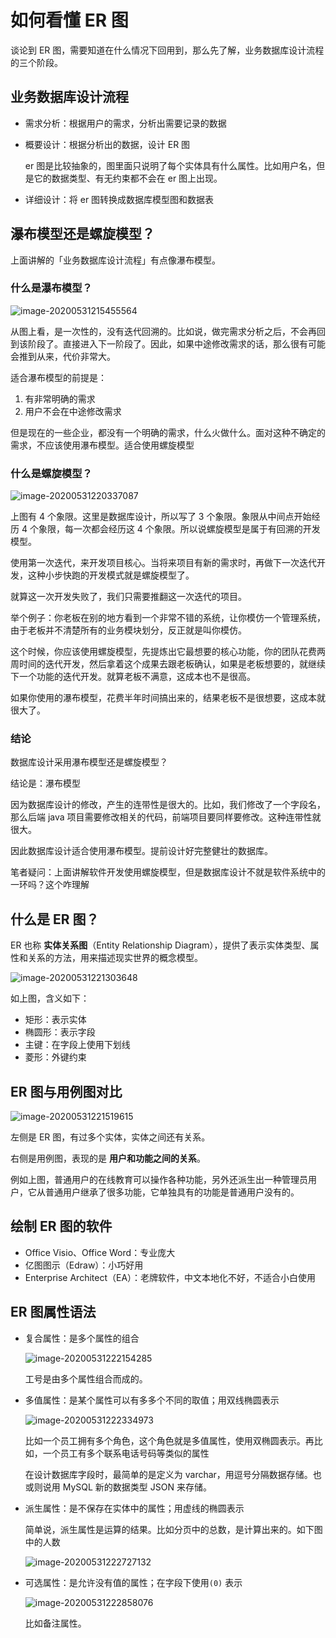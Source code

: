 # 如何看懂 ER 图

谈论到 ER 图，需要知道在什么情况下回用到，那么先了解，业务数据库设计流程的三个阶段。

## 业务数据库设计流程

- 需求分析：根据用户的需求，分析出需要记录的数据

- 概要设计：根据分析出的数据，设计 ER 图

  er 图是比较抽象的，图里面只说明了每个实体具有什么属性。比如用户名，但是它的数据类型、有无约束都不会在 er 图上出现。

- 详细设计：将 er 图转换成数据库模型图和数据表

## 瀑布模型还是螺旋模型？

上面讲解的「业务数据库设计流程」有点像瀑布模型。

### 什么是瀑布模型？

![image-20200531215455564](./assets/image-20200531215455564.png)

从图上看，是一次性的，没有迭代回溯的。比如说，做完需求分析之后，不会再回到该阶段了。直接进入下一阶段了。因此，如果中途修改需求的话，那么很有可能会推到从来，代价非常大。

适合瀑布模型的前提是：

1. 有非常明确的需求
2. 用户不会在中途修改需求

但是现在的一些企业，都没有一个明确的需求，什么火做什么。面对这种不确定的需求，不应该使用瀑布模型。适合使用螺旋模型

### 什么是螺旋模型？

![image-20200531220337087](./assets/image-20200531220337087.png)

上图有 4 个象限。这里是数据库设计，所以写了 3 个象限。象限从中间点开始经历 4 个象限，每一次都会经历这 4 个象限。所以说螺旋模型是属于有回溯的开发模型。

使用第一次迭代，来开发项目核心。当将来项目有新的需求时，再做下一次迭代开发，这种小步快跑的开发模式就是螺旋模型了。

就算这一次开发失败了，我们只需要推翻这一次迭代的项目。

举个例子：你老板在别的地方看到一个非常不错的系统，让你模仿一个管理系统，由于老板并不清楚所有的业务模块划分，反正就是叫你模仿。

这个时候，你应该使用螺旋模型，先提炼出它最想要的核心功能，你的团队花费两周时间的迭代开发，然后拿着这个成果去跟老板确认，如果是老板想要的，就继续下一个功能的迭代开发。就算老板不满意，这成本也不是很高。

如果你使用的瀑布模型，花费半年时间搞出来的，结果老板不是很想要，这成本就很大了。

### 结论

数据库设计采用瀑布模型还是螺旋模型？

结论是：瀑布模型

因为数据库设计的修改，产生的连带性是很大的。比如，我们修改了一个字段名，那么后端 java 项目需要修改相关的代码，前端项目要同样要修改。这种连带性就很大。

因此数据库设计适合使用瀑布模型。提前设计好完整健壮的数据库。

笔者疑问：上面讲解软件开发使用螺旋模型，但是数据库设计不就是软件系统中的一环吗？这个咋理解

## 什么是 ER 图？

ER 也称 **实体关系图**（Entity Relationship Diagram），提供了表示实体类型、属性和关系的方法，用来描述现实世界的概念模型。

![image-20200531221303648](./assets/image-20200531221303648.png)

如上图，含义如下：

- 矩形：表示实体
- 椭圆形：表示字段
- 主键：在字段上使用下划线
- 菱形：外键约束

## ER 图与用例图对比

![image-20200531221519615](./assets/image-20200531221519615.png)

左侧是 ER 图，有过多个实体，实体之间还有关系。

右侧是用例图，表现的是 **用户和功能之间的关系**。

例如上图，普通用户的在线教育可以操作各种功能，另外还派生出一种管理员用户，它从普通用户继承了很多功能，它单独具有的功能是普通用户没有的。

## 绘制 ER 图的软件

- Office Visio、Office Word：专业庞大
- 亿图图示（Edraw）：小巧好用
- Enterprise Architect（EA）：老牌软件，中文本地化不好，不适合小白使用

## ER 图属性语法

- 复合属性：是多个属性的组合

  ![image-20200531222154285](./assets/image-20200531222154285.png)

  工号是由多个属性组合而成的。

- 多值属性：是某个属性可以有多多个不同的取值；用双线椭圆表示

  ![image-20200531222334973](./assets/image-20200531222334973.png)

  比如一个员工拥有多个角色，这个角色就是多值属性，使用双椭圆表示。再比如，一个员工有多个联系电话号码等类似的属性

  在设计数据库字段时，最简单的是定义为 varchar，用逗号分隔数据存储。也或则说用 MySQL 新的数据类型 JSON 来存储。

- 派生属性：是不保存在实体中的属性；用虚线的椭圆表示

  简单说，派生属性是运算的结果。比如分页中的总数，是计算出来的。如下图中的人数

  ![image-20200531222727132](./assets/image-20200531222727132.png)

- 可选属性：是允许没有值的属性；在字段下使用`(0)` 表示

  ![image-20200531222858076](./assets/image-20200531222858076.png)

  比如备注属性。